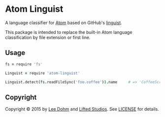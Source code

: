# Atom Linguist

A language classifier for [Atom][atom] based on GitHub's [linguist][linguist].

This package is intended to replace the built-in Atom language classification by file extension or first line.

## Usage

```coffee
fs = require 'fs'

Linguist = require 'atom-linguist'

Linguist.detect(fs.readFileSync('foo.coffee')).name     # => 'CoffeeScript'
```

## Copyright

Copyright &copy; 2015 by [Lee Dohm](http://www.lee-dohm.com) and [Lifted Studios](http://www.liftedstudios.com). See [LICENSE][license] for details.

[atom]: https://atom.io
[license]: https://github.com/lee-dohm/atom-linguist/blob/master/LICENSE.md
[linguist]: https://github.com/github/linguist
